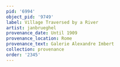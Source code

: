 ```yaml
---
pid: '6994'
object_pid: '9749'
label: Village Traversed by a River
artist: janbrueghel
provenance_date: Until 1909
provenance_location: Rome
provenance_text: Galerie Alexandre Imbert
collection: provenance
order: '2345'
---
```

